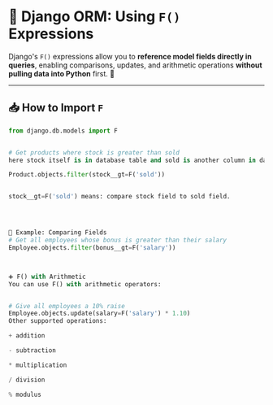 # 🧠 Django ORM: Using `F()` Expressions

Django's `F()` expressions allow you to **reference model fields directly in queries**, enabling comparisons, updates, and arithmetic operations **without pulling data into Python** first. 🚀

---

## 📥 How to Import `F`

```python
from django.db.models import F


# Get products where stock is greater than sold
here stock itself is in database table and sold is another column in database table (evaluate two columns of databases)

Product.objects.filter(stock__gt=F('sold'))


stock__gt=F('sold') means: compare stock field to sold field.




🔗 Example: Comparing Fields
# Get all employees whose bonus is greater than their salary
Employee.objects.filter(bonus__gt=F('salary'))



➕ F() with Arithmetic
You can use F() with arithmetic operators:


# Give all employees a 10% raise
Employee.objects.update(salary=F('salary') * 1.10)
Other supported operations:

+ addition

- subtraction

* multiplication

/ division

% modulus

